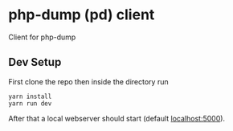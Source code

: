 # php-dump (pd) client

Client for php-dump

## Dev Setup

First clone the repo then inside the directory run
```
yarn install
yarn run dev
```
After that a local webserver should start (default [localhost:5000](http://localhost:5000/)).
